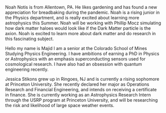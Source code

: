 Noah Notis is from Allentown, PA. He likes gardening and has found a new appreciation for breadbaking during the pandemic. Noah is a rising junior in the Physics department, and is really excited about learning more astrophysics this Summer. Noah will be working with Phillip Mocz simulating how dark matter haloes would look like if the Dark Matter particle is the axion. Noah is excited to learn more about dark matter and do research in this fascinating subject. 

Hello my name is Majid I am a senior at the Colorado School of Mines Studying Physics Engineering. I have ambitions of earning a PhD in Physics or Astrophysics with an emphasis superconducting sensors used for cosmological research. I have also had an obsession with quantum engineering recently.

Jessica Stikons grew up in Ringoes, NJ and is currently a rising sophomore at Princeton University. She recently declared her major as Operations Research and Financial Engineering, and intends on receiving a certificate in finance. She is currently working as an Astrophysics Research Intern through the USRP program at Princeton University, and will be researching the risk and likelihood of large space weather events.
